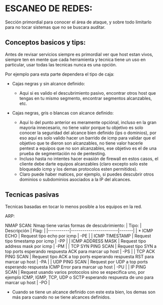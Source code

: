 # ESCANEO DE REDES:
Sección primordial para conocer el área de ataque, y sobre todo limitarlo para no tocar sistemas que no se buscara auditar.

## Conceptos basicos y tips:
Antes de revisar servicios siempre es primordial ver que host estan vivos, siempre ten en mente que cada herramienta y tecnica tiene un uso en particular, usar todas las tecnicas nunca es una opción.

Por ejemplo para esta parte dependera el tipo de caja:
- Cajas negras y sin alcance definido:
  - Aqui si es valido el descubrimiento pasivo, encontrar otros host que tengas en tu mismo segmento, encontrar segmentos alcanzables, etc.

- Cajas negras, gris o blancas con alcance definido:
  - Aquí lo del punto anterior es meramente opciónal, incluso en la gran mayoria innecesario, no tiene valor porque tu objetivo es solo conocer la seguridad del alcance bien definido (ips o dominios), por eso aquí es solo valido hacer un barrido de icmp para validar que el objetivo que te dieron son alcanzables, no tiene valor hacerle pentest a equipos que no son alcanzables, ese objetivo es el de una prueba de segmentación no de pentesting.
  - Incluso hasta no intentes hacer evasión de firewall en estos casos, el cliente debe darte equipos alcanzables (claro excepto solo este bloqueado icmp y los demas protocolos esten permitidos).
  - Claro puede haber matices, por ejemplo, si puedes descubrir otros dominios o subdominios asociados a la IP del alcances.

## Tecnicas pasivas
Tecnicas basadas en tocar lo menos posible a los equipos en la red.

ARP:

NMAP SCAN:
Nmap tiene varias formas de descubrimiento:
| Tipo:     |      Descripción       | Flag: |
|-----------|------------------------|-------|
| * ICMP ECHO | Request tipo echo por icmp | -PE | 
| ICMP TIMESTAMP | Request tipo timestamp por icmp | -PP |
| ICMP ADDRESS MASK | Request tipo address mask por icmp  | -PM |
| TCP SYN PING SCAN | Request tipo SYN a top ports esperando respuesta ACK para marcar up host | -PS |
| TCP ACK PING SCAN | Request tipo ACK a top ports esperando respuesta RST para marcar up host | -PA |
| UDP PING SCAN | Request por UDP a top ports esperando respuesta ICMP Error para marcar up host | -PU |
| IP PING SCAN | Request usando varios protocolos sino se especifica uno, por ejemplo ICMP, IGMP, TCP, UDP o SCTP esperando respuesta de uno para marcar up host | -PO |

* Cuando se tiene un alcance definido con este esta bien, los demas son más para cuando no se tiene alcances definidos.
















